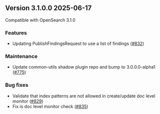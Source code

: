 ## Version 3.1.0.0 2025-06-17

Compatible with OpenSearch 3.1.0

### Features
* Updating PublishFindingsRequest to use a list of findings ([#832](https://github.com/opensearch-project/common-utils/pull/832))

### Maintenance
* Update common-utils shadow plugin repo and bump to 3.0.0.0-alpha1 ([#775](https://github.com/opensearch-project/common-utils/pull/775))

### Bug fixes
* Validate that index patterns are not allowed in create/update doc level monitor ([#829](https://github.com/opensearch-project/common-utils/pull/829))
* Fix is doc level monitor check ([#835](https://github.com/opensearch-project/common-utils/pull/835))
